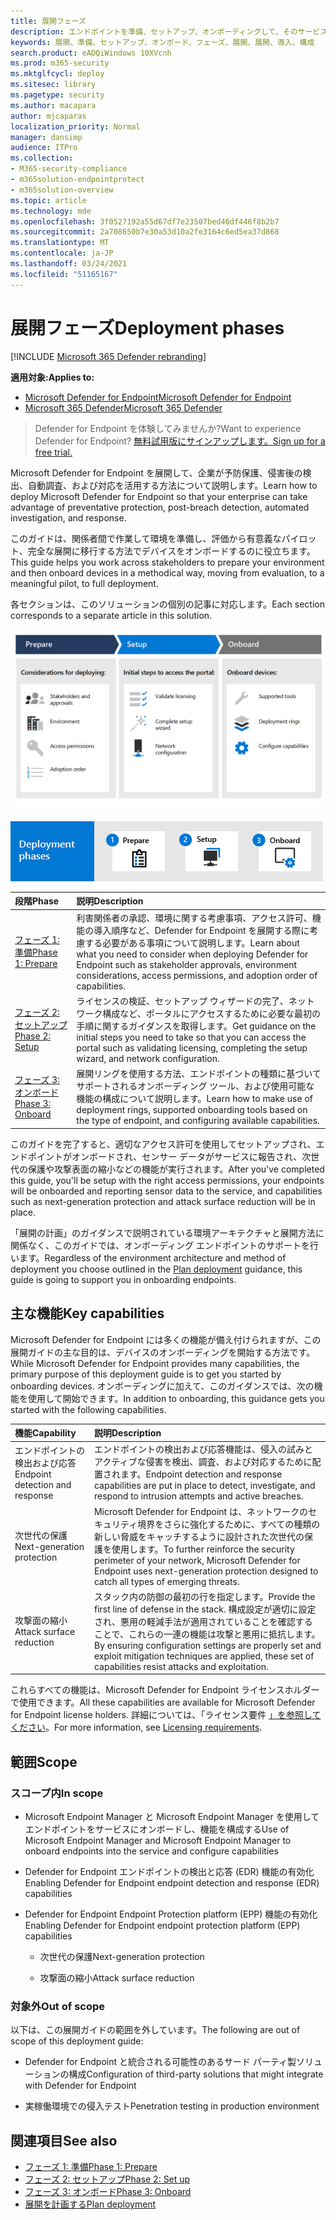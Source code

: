```yaml
---
title: 展開フェーズ
description: エンドポイントを準備、セットアップ、オンボーディングして、そのサービスに Microsoft Defender for Endpoint を展開する方法について説明します。
keywords: 展開、準備、セットアップ、オンボード、フェーズ、展開、展開、導入、構成
search.product: eADQiWindows 10XVcnh
ms.prod: m365-security
ms.mktglfcycl: deploy
ms.sitesec: library
ms.pagetype: security
ms.author: macapara
author: mjcaparas
localization_priority: Normal
manager: dansimp
audience: ITPro
ms.collection:
- M365-security-compliance
- m365solution-endpointprotect
- m365solution-overview
ms.topic: article
ms.technology: mde
ms.openlocfilehash: 3f0527192a55d67df7e23507bed46df446f8b2b7
ms.sourcegitcommit: 2a708650b7e30a53d10a2fe3164c6ed5ea37d868
ms.translationtype: MT
ms.contentlocale: ja-JP
ms.lasthandoff: 03/24/2021
ms.locfileid: "51165167"
---
```

# <a name="deployment-phases"></a><span data-ttu-id="72013-104">展開フェーズ</span><span class="sxs-lookup"><span data-stu-id="72013-104">Deployment phases</span></span>

[!INCLUDE [Microsoft 365 Defender rebranding](../../includes/microsoft-defender.md)]

<span data-ttu-id="72013-105">**適用対象:**</span><span class="sxs-lookup"><span data-stu-id="72013-105">**Applies to:**</span></span>
- [<span data-ttu-id="72013-106">Microsoft Defender for Endpoint</span><span class="sxs-lookup"><span data-stu-id="72013-106">Microsoft Defender for Endpoint</span></span>](https://go.microsoft.com/fwlink/p/?linkid=2154037)
- [<span data-ttu-id="72013-107">Microsoft 365 Defender</span><span class="sxs-lookup"><span data-stu-id="72013-107">Microsoft 365 Defender</span></span>](https://go.microsoft.com/fwlink/?linkid=2118804)

><span data-ttu-id="72013-108">Defender for Endpoint を体験してみませんか?</span><span class="sxs-lookup"><span data-stu-id="72013-108">Want to experience Defender for Endpoint?</span></span> [<span data-ttu-id="72013-109">無料試用版にサインアップします。</span><span class="sxs-lookup"><span data-stu-id="72013-109">Sign up for a free trial.</span></span>](https://www.microsoft.com/microsoft-365/windows/microsoft-defender-atp?ocid=docs-wdatp-assignaccess-abovefoldlink)

<span data-ttu-id="72013-110">Microsoft Defender for Endpoint を展開して、企業が予防保護、侵害後の検出、自動調査、および対応を活用する方法について説明します。</span><span class="sxs-lookup"><span data-stu-id="72013-110">Learn how to deploy Microsoft Defender for Endpoint so that your enterprise can take advantage of preventative protection, post-breach detection, automated investigation, and response.</span></span> 


<span data-ttu-id="72013-111">このガイドは、関係者間で作業して環境を準備し、評価から有意義なパイロット、完全な展開に移行する方法でデバイスをオンボードするのに役立ちます。</span><span class="sxs-lookup"><span data-stu-id="72013-111">This guide helps you work across stakeholders to prepare your environment and then onboard devices in a methodical way, moving from evaluation, to a meaningful pilot, to full deployment.</span></span>

<span data-ttu-id="72013-112">各セクションは、このソリューションの個別の記事に対応します。</span><span class="sxs-lookup"><span data-stu-id="72013-112">Each section corresponds to a separate article in this solution.</span></span>

![表の詳細を含む展開フェーズのイメージ](images/deployment-guide-phases.png)


![展開フェーズの概要: 準備、セットアップ、オンボード](images/phase-diagrams/deployment-phases.png)

|<span data-ttu-id="72013-115">段階</span><span class="sxs-lookup"><span data-stu-id="72013-115">Phase</span></span> | <span data-ttu-id="72013-116">説明</span><span class="sxs-lookup"><span data-stu-id="72013-116">Description</span></span> | 
|:-------|:-----|
| [<span data-ttu-id="72013-117">フェーズ 1: 準備</span><span class="sxs-lookup"><span data-stu-id="72013-117">Phase 1: Prepare</span></span>](prepare-deployment.md)| <span data-ttu-id="72013-118">利害関係者の承認、環境に関する考慮事項、アクセス許可、機能の導入順序など、Defender for Endpoint を展開する際に考慮する必要がある事項について説明します。</span><span class="sxs-lookup"><span data-stu-id="72013-118">Learn about what you need to consider when deploying Defender for Endpoint such as stakeholder approvals, environment considerations, access permissions, and adoption order of capabilities.</span></span> 
| [<span data-ttu-id="72013-119">フェーズ 2: セットアップ</span><span class="sxs-lookup"><span data-stu-id="72013-119">Phase 2: Setup</span></span>](production-deployment.md)|  <span data-ttu-id="72013-120">ライセンスの検証、セットアップ ウィザードの完了、ネットワーク構成など、ポータルにアクセスするために必要な最初の手順に関するガイダンスを取得します。</span><span class="sxs-lookup"><span data-stu-id="72013-120">Get guidance on the initial steps you need to take so that you can access the portal such as validating licensing, completing the setup wizard, and network configuration.</span></span> 
| [<span data-ttu-id="72013-121">フェーズ 3: オンボード</span><span class="sxs-lookup"><span data-stu-id="72013-121">Phase 3: Onboard</span></span>](onboarding.md) | <span data-ttu-id="72013-122">展開リングを使用する方法、エンドポイントの種類に基づいてサポートされるオンボーディング ツール、および使用可能な機能の構成について説明します。</span><span class="sxs-lookup"><span data-stu-id="72013-122">Learn how to make use of deployment rings, supported onboarding tools based on the type of endpoint, and configuring available capabilities.</span></span> 


<span data-ttu-id="72013-123">このガイドを完了すると、適切なアクセス許可を使用してセットアップされ、エンドポイントがオンボードされ、センサー データがサービスに報告され、次世代の保護や攻撃表面の縮小などの機能が実行されます。</span><span class="sxs-lookup"><span data-stu-id="72013-123">After you've completed this guide, you'll be setup with the right access permissions, your endpoints will be onboarded and reporting sensor data to the service, and capabilities such as next-generation protection and attack surface reduction will be in place.</span></span>



<span data-ttu-id="72013-124">「展開の計画」のガイダンスで説明されている環境アーキテクチャと展開方法に[](deployment-strategy.md)関係なく、このガイドでは、オンボーディング エンドポイントのサポートを行います。</span><span class="sxs-lookup"><span data-stu-id="72013-124">Regardless of the environment architecture and method of deployment you choose outlined in the [Plan deployment](deployment-strategy.md) guidance, this guide is going to support you in onboarding endpoints.</span></span> 








## <a name="key-capabilities"></a><span data-ttu-id="72013-125">主な機能</span><span class="sxs-lookup"><span data-stu-id="72013-125">Key capabilities</span></span>

<span data-ttu-id="72013-126">Microsoft Defender for Endpoint には多くの機能が備え付けられますが、この展開ガイドの主な目的は、デバイスのオンボーディングを開始する方法です。</span><span class="sxs-lookup"><span data-stu-id="72013-126">While Microsoft Defender for Endpoint provides many capabilities, the primary purpose of this deployment guide is to get you started by onboarding devices.</span></span> <span data-ttu-id="72013-127">オンボーディングに加えて、このガイダンスでは、次の機能を使用して開始できます。</span><span class="sxs-lookup"><span data-stu-id="72013-127">In addition to onboarding, this guidance gets you started with the following capabilities.</span></span>



<span data-ttu-id="72013-128">機能</span><span class="sxs-lookup"><span data-stu-id="72013-128">Capability</span></span> | <span data-ttu-id="72013-129">説明</span><span class="sxs-lookup"><span data-stu-id="72013-129">Description</span></span> 
:---|:---
<span data-ttu-id="72013-130">エンドポイントの検出および応答</span><span class="sxs-lookup"><span data-stu-id="72013-130">Endpoint detection and response</span></span> | <span data-ttu-id="72013-131">エンドポイントの検出および応答機能は、侵入の試みとアクティブな侵害を検出、調査、および対応するために配置されます。</span><span class="sxs-lookup"><span data-stu-id="72013-131">Endpoint detection and response capabilities are put in place to detect, investigate, and respond to intrusion attempts and active breaches.</span></span>
<span data-ttu-id="72013-132">次世代の保護</span><span class="sxs-lookup"><span data-stu-id="72013-132">Next-generation protection</span></span> | <span data-ttu-id="72013-133">Microsoft Defender for Endpoint は、ネットワークのセキュリティ境界をさらに強化するために、すべての種類の新しい脅威をキャッチするように設計された次世代の保護を使用します。</span><span class="sxs-lookup"><span data-stu-id="72013-133">To further reinforce the security perimeter of your network, Microsoft Defender for Endpoint uses next-generation protection designed to catch all types of emerging threats.</span></span>
<span data-ttu-id="72013-134">攻撃面の縮小</span><span class="sxs-lookup"><span data-stu-id="72013-134">Attack surface reduction</span></span> |  <span data-ttu-id="72013-135">スタック内の防御の最初の行を指定します。</span><span class="sxs-lookup"><span data-stu-id="72013-135">Provide the first line of defense in the stack.</span></span> <span data-ttu-id="72013-136">構成設定が適切に設定され、悪用の軽減手法が適用されていることを確認することで、これらの一連の機能は攻撃と悪用に抵抗します。</span><span class="sxs-lookup"><span data-stu-id="72013-136">By ensuring configuration settings are properly set and exploit mitigation techniques are applied, these set of capabilities resist attacks and exploitation.</span></span>

<span data-ttu-id="72013-137">これらすべての機能は、Microsoft Defender for Endpoint ライセンスホルダーで使用できます。</span><span class="sxs-lookup"><span data-stu-id="72013-137">All these capabilities are available for Microsoft Defender for Endpoint license holders.</span></span> <span data-ttu-id="72013-138">詳細については、「ライセンス要件 [」を参照してください](minimum-requirements.md#licensing-requirements)。</span><span class="sxs-lookup"><span data-stu-id="72013-138">For more information, see [Licensing requirements](minimum-requirements.md#licensing-requirements).</span></span>

## <a name="scope"></a><span data-ttu-id="72013-139">範囲</span><span class="sxs-lookup"><span data-stu-id="72013-139">Scope</span></span>

### <a name="in-scope"></a><span data-ttu-id="72013-140">スコープ内</span><span class="sxs-lookup"><span data-stu-id="72013-140">In scope</span></span>

-   <span data-ttu-id="72013-141">Microsoft Endpoint Manager と Microsoft Endpoint Manager を使用してエンドポイントをサービスにオンボードし、機能を構成する</span><span class="sxs-lookup"><span data-stu-id="72013-141">Use of Microsoft Endpoint Manager and Microsoft Endpoint Manager to onboard endpoints into the service and configure capabilities</span></span>

-   <span data-ttu-id="72013-142">Defender for Endpoint エンドポイントの検出と応答 (EDR) 機能の有効化</span><span class="sxs-lookup"><span data-stu-id="72013-142">Enabling Defender for Endpoint endpoint detection and response (EDR)  capabilities</span></span>

-   <span data-ttu-id="72013-143">Defender for Endpoint Endpoint Protection platform (EPP) 機能の有効化</span><span class="sxs-lookup"><span data-stu-id="72013-143">Enabling Defender for Endpoint endpoint protection platform (EPP) capabilities</span></span>

    -   <span data-ttu-id="72013-144">次世代の保護</span><span class="sxs-lookup"><span data-stu-id="72013-144">Next-generation protection</span></span>

    -   <span data-ttu-id="72013-145">攻撃面の縮小</span><span class="sxs-lookup"><span data-stu-id="72013-145">Attack surface reduction</span></span>


### <a name="out-of-scope"></a><span data-ttu-id="72013-146">対象外</span><span class="sxs-lookup"><span data-stu-id="72013-146">Out of scope</span></span>

<span data-ttu-id="72013-147">以下は、この展開ガイドの範囲を外しています。</span><span class="sxs-lookup"><span data-stu-id="72013-147">The following are out of scope of this deployment guide:</span></span>

-   <span data-ttu-id="72013-148">Defender for Endpoint と統合される可能性のあるサード パーティ製ソリューションの構成</span><span class="sxs-lookup"><span data-stu-id="72013-148">Configuration of third-party solutions that might integrate with Defender for Endpoint</span></span>

-   <span data-ttu-id="72013-149">実稼働環境での侵入テスト</span><span class="sxs-lookup"><span data-stu-id="72013-149">Penetration testing in production environment</span></span>




## <a name="see-also"></a><span data-ttu-id="72013-150">関連項目</span><span class="sxs-lookup"><span data-stu-id="72013-150">See also</span></span>
- [<span data-ttu-id="72013-151">フェーズ 1: 準備</span><span class="sxs-lookup"><span data-stu-id="72013-151">Phase 1: Prepare</span></span>](prepare-deployment.md)
- [<span data-ttu-id="72013-152">フェーズ 2: セットアップ</span><span class="sxs-lookup"><span data-stu-id="72013-152">Phase 2: Set up</span></span>](production-deployment.md)
- [<span data-ttu-id="72013-153">フェーズ 3: オンボード</span><span class="sxs-lookup"><span data-stu-id="72013-153">Phase 3: Onboard</span></span>](onboarding.md)
- [<span data-ttu-id="72013-154">展開を計画する</span><span class="sxs-lookup"><span data-stu-id="72013-154">Plan deployment</span></span>](deployment-strategy.md)